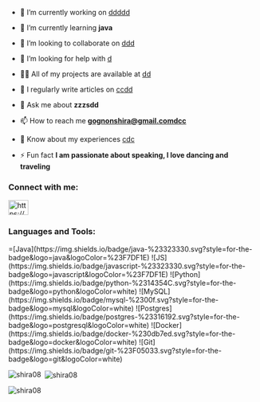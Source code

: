 

<!--
**Shira08/Shira08** is a ✨ _special_ ✨ repository because its `README.md` (this file) appears on your GitHub profile.

Here are some ideas to get you started:

- 🔭 I’m currently working on ...
- 🌱 I’m currently learning ...
- 👯 I’m looking to collaborate on ...
- 🤔 I’m looking for help with ...
- 💬 Ask me about ...
- 📫 How to reach me: ...
- 😄 Pronouns: ...
- ⚡ Fun fact: ...

<h1 align="center"> Hello Geeks 👩‍💻</h1>
<h3 align="center">I'm Shira GOGNON</h3>

<p align="left"> <img src="https://komarev.com/ghpvc/?username=shira08&label=Profile%20views&color=0e75b6&style=flat" alt="shira08" /> </p>

<p align="left"> <a href="https://twitter.com/" target="blank"><img src="https://img.shields.io/twitter/follow/?logo=twitter&style=for-the-badge" alt="" /></a> </p>-->

- 🔭 I’m currently working on [ddddd](d)

- 🌱 I’m currently learning **java**

- 👯 I’m looking to collaborate on [ddd](d)

- 🤝 I’m looking for help with [d](d)

- 👨‍💻 All of my projects are available at [dd](dd)

- 📝 I regularly write articles on [ccdd](ccdd)

- 💬 Ask me about **zzzsdd**

- 📫 How to reach me **gognonshira@gmail.comdcc**

- 📄 Know about my experiences [cdc](cdc)

- ⚡ Fun fact **I am passionate about speaking, I love dancing and traveling**

<h3 align="left">Connect with me:</h3>
<p align="left">
<a href="https://linkedin.com/in/https://www.linkedin.com/in/gognon-shira/" target="blank"><img align="center" src="https://raw.githubusercontent.com/rahuldkjain/github-profile-readme-generator/master/src/images/icons/Social/linked-in-alt.svg" alt="https://www.linkedin.com/in/gognon-shira/" height="30" width="40" /></a>
</p>

<h3 align="left">Languages and Tools:</h3>
=[Java](https://img.shields.io/badge/java-%23323330.svg?style=for-the-badge&logo=java&logoColor=%23F7DF1E) ![JS](https://img.shields.io/badge/javascript-%23323330.svg?style=for-the-badge&logo=javascript&logoColor=%23F7DF1E) ![Python](https://img.shields.io/badge/python-%2314354C.svg?style=for-the-badge&logo=python&logoColor=white) ![MySQL](https://img.shields.io/badge/mysql-%2300f.svg?style=for-the-badge&logo=mysql&logoColor=white) ![Postgres](https://img.shields.io/badge/postgres-%23316192.svg?style=for-the-badge&logo=postgresql&logoColor=white) ![Docker](https://img.shields.io/badge/docker-%230db7ed.svg?style=for-the-badge&logo=docker&logoColor=white)  ![Git](https://img.shields.io/badge/git-%23F05033.svg?style=for-the-badge&logo=git&logoColor=white) 

<p><img align="left" src="https://github-readme-stats.vercel.app/api/top-langs?username=shira08&show_icons=true&locale=en&layout=compact" alt="shira08" /></p>

<p>&nbsp;<img align="center" src="https://github-readme-stats.vercel.app/api?username=shira08&show_icons=true&locale=en" alt="shira08" /></p>

<p><img align="center" src="https://github-readme-streak-stats.herokuapp.com/?user=shira08&" alt="shira08" /></p>
